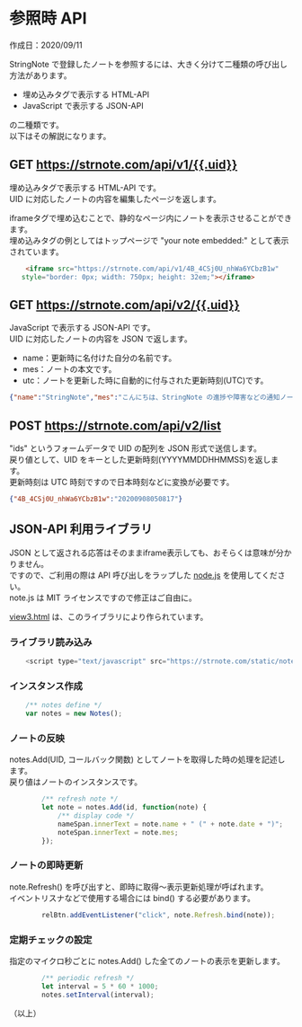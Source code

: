 # 参照時 API

作成日：2020/09/11  

StringNote で登録したノートを参照するには、大きく分けて二種類の呼び出し方法があります。  

* 埋め込みタグで表示する HTML-API
* JavaScript で表示する JSON-API

の二種類です。  
以下はその解説になります。  

## GET <https://strnote.com/api/v1/{{.uid}}>

埋め込みタグで表示する HTML-API です。  
UID に対応したノートの内容を編集したページを返します。  

iframeタグで埋め込むことで、静的なページ内にノートを表示させることができます。  
埋め込みタグの例としてはトップページで "your note embedded:" として表示されています。  

``` HTML
    <iframe src="https://strnote.com/api/v1/4B_4CSj0U_nhWa6YCbzB1w"
   style="border: 0px; width: 750px; height: 32em;"></iframe>
```

## GET <https://strnote.com/api/v2/{{.uid}}>

JavaScript で表示する JSON-API です。  
UID に対応したノートの内容を JSON で返します。  

* name：更新時に名付けた自分の名前です。
* mes：ノートの本文です。
* utc：ノートを更新した時に自動的に付与された更新時刻(UTC)です。

```json
{"name":"StringNote","mes":"こんにちは、StringNote の進捗や障害などの通知ノートです。\n　\nこのようにノートをブログなどに埋め込むことで、リアルタイムな情報を発信することが可能になります。\n　\n負荷が上がった時に安定稼働できるかどうか、その調整が済むまでは早期アクセス期間とします。\n　\n【作業】　\n\n現在\n・画面調整\n\n次\n・ドキュメント\n\n将来\n・広告の適用\n　\n--------\n【注意】\nTwitter で複数のアカウントをご利用の場合。\nWEB版でのTwitterで現在選択しているアカウントでのログインになります。\n【注意】\n現在、トップページの調整中です。\n一時的に操作などに支障をきたす場合があるかもしれませんが、ご了承ください。","utc":"20200908050817"}
```

## POST <https://strnote.com/api/v2/list>

"ids" というフォームデータで UID の配列を JSON 形式で送信します。  
戻り値として、UID をキーとした更新時刻(YYYYMMDDHHMMSS)を返します。  
更新時刻は UTC 時刻ですので日本時刻などに変換が必要です。  

```json
{"4B_4CSj0U_nhWa6YCbzB1w":"20200908050817"}
```

## JSON-API 利用ライブラリ

JSON として返される応答はそのままiframe表示しても、おそらくは意味が分かりません。  
ですので、ご利用の際は API 呼び出しをラップした [node.js](https://strnote.com/static/notes.js) を使用してください。  
note.js は MIT ライセンスですので修正はご自由に。  

[view3.html](https://strnote.com/static/view3.html) は、このライブラリにより作られています。  

### ライブラリ読み込み

```js
    <script type="text/javascript" src="https://strnote.com/static/notes.js"></script>
```

### インスタンス作成

```js
    /** notes define */
    var notes = new Notes();
```

### ノートの反映

notes.Add(UID, コールバック関数) としてノートを取得した時の処理を記述します。  
戻り値はノートのインスタンスです。  

```js
        /** refresh note */
        let note = notes.Add(id, function(note) {
            /** display code */
            nameSpan.innerText = note.name + " (" + note.date + ")";
            noteSpan.innerText = note.mes;
        });
```

### ノートの即時更新

note.Refresh() を呼び出すと、即時に取得～表示更新処理が呼ばれます。  
イベントリスナなどで使用する場合には bind() する必要があります。  

```js
        relBtn.addEventListener("click", note.Refresh.bind(note));
```

### 定期チェックの設定

指定のマイクロ秒ごとに notes.Add() した全てのノートの表示を更新します。  

```js
        /** periodic refresh */
        let interval = 5 * 60 * 1000;
        notes.setInterval(interval);
```

（以上）
